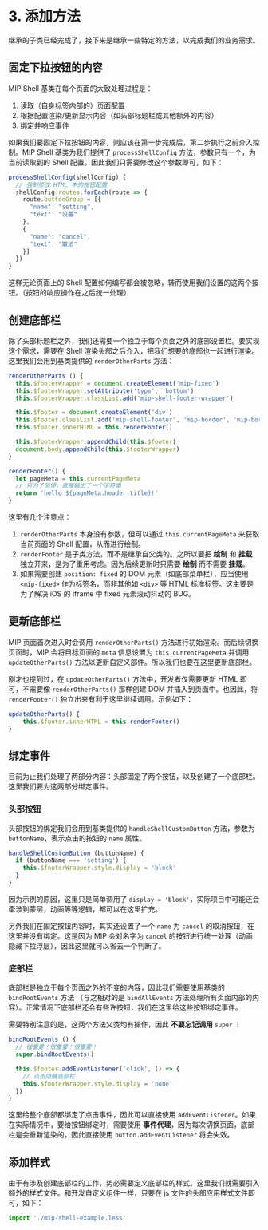 # 3. 添加方法

继承的子类已经完成了，接下来是继承一些特定的方法，以完成我们的业务需求。

## 固定下拉按钮的内容

MIP Shell 基类在每个页面的大致处理过程是：

1. 读取（自身标签内部的）页面配置
2. 根据配置渲染/更新显示内容（如头部标题栏或其他额外的内容）
3. 绑定并响应事件

如果我们要固定下拉按钮的内容，则应该在第一步完成后，第二步执行之前介入控制。MIP Shell 基类为我们提供了 `processShellConfig` 方法，参数只有一个，为当前读取到的 Shell 配置。因此我们只需要修改这个参数即可，如下：

```javascript
processShellConfig(shellConfig) {
  // 强制修改 HTML 中的按钮配置
  shellConfig.routes.forEach(route => {
    route.buttonGroup = [{
      "name": "setting",
      "text": "设置"
    },
    {
      "name": "cancel",
      "text": "取消"
    }]
  })
}
```

这样无论页面上的 Shell 配置如何编写都会被忽略，转而使用我们设置的这两个按钮。（按钮的响应操作在之后统一处理）

## 创建底部栏

除了头部标题栏之外，我们还需要一个独立于每个页面之外的底部设置栏。要实现这个需求，需要在 Shell 渲染头部之后介入，把我们想要的底部也一起进行渲染。这里我们会用到基类提供的 `renderOtherParts` 方法：

```javascript
renderOtherParts () {
  this.$footerWrapper = document.createElement('mip-fixed')
  this.$footerWrapper.setAttribute('type', 'bottom')
  this.$footerWrapper.classList.add('mip-shell-footer-wrapper')

  this.$footer = document.createElement('div')
  this.$footer.classList.add('mip-shell-footer', 'mip-border', 'mip-border-top')
  this.$footer.innerHTML = this.renderFooter()

  this.$footerWrapper.appendChild(this.$footer)
  document.body.appendChild(this.$footerWrapper)
}

renderFooter() {
  let pageMeta = this.currentPageMeta
  // 只为了简便，直接输出了一个字符串
  return 'hello ${pageMeta.header.title}!'
}
```

这里有几个注意点：

1. `renderOtherParts` 本身没有参数，但可以通过 `this.currentPageMeta` 来获取当前页面的 Shell 配置，从而进行绘制。
2. `renderFooter` 是子类方法，而不是继承自父类的。之所以要把 __绘制__ 和 __挂载__ 独立开来，是为了重用考虑。因为后续更新时只需要 __绘制__ 而不需要 __挂载__。
3. 如果需要创建 `position: fixed` 的 DOM 元素（如底部菜单栏），应当使用 `<mip-fixed>` 作为标签名，而非其他如 `<div>` 等 HTML 标准标签。这主要是为了解决 iOS 的 iframe 中 fixed 元素滚动抖动的 BUG。

## 更新底部栏

MIP 页面首次进入时会调用 `renderOtherParts()` 方法进行初始渲染。而后续切换页面时，MIP 会将目标页面的 `meta` 信息设置为 `this.currentPageMeta` 并调用 `updateOtherParts()` 方法以更新自定义部件。所以我们也要在这里更新底部栏。

刚才也提到过，在 `updateOtherParts()` 方法中，开发者仅需要更新 HTML 即可，不需要像 `renderOtherParts()` 那样创建 DOM 并插入到页面中。也因此，将 `renderFooter()` 独立出来有利于这里继续调用。示例如下：

```javascript
updateOtherParts() {
    this.$footer.innerHTML = this.renderFooter()
}
```

## 绑定事件

目前为止我们处理了两部分内容：头部固定了两个按钮，以及创建了一个底部栏。这里我们要为这两部分绑定事件。

### 头部按钮

头部按钮的绑定我们会用到基类提供的 `handleShellCustomButton` 方法，参数为 `buttonName`，表示点击的按钮的 `name` 属性。

```javascript
handleShellCustomButton (buttonName) {
  if (buttonName === 'setting') {
    this.$footerWrapper.style.display = 'block'
  }
}
```

因为示例的原因，这里只是简单调用了 `display = 'block'`，实际项目中可能还会牵涉到蒙层，动画等等逻辑，都可以在这里扩充。

另外我们在固定按钮内容时，其实还设置了一个 `name` 为 `cancel` 的取消按钮，在这里并没有绑定。这是因为 MIP 会对名字为 `cancel` 的按钮进行统一处理（动画隐藏下拉浮层），因此这里就可以省去一个判断了。

### 底部栏

底部栏是独立于每个页面之外的不变的内容，因此我们需要使用基类的 `bindRootEvents` 方法 （与之相对的是 `bindAllEvents` 方法处理所有页面内部的内容）。正常情况下底部栏还会有些许按钮，我们在这里给这些按钮绑定事件。

需要特别注意的是，这两个方法父类均有操作，因此 __不要忘记调用__ `super` ！

```javascript
bindRootEvents () {
  // 很重要！很重要！很重要！
  super.bindRootEvents()

  this.$footer.addEventListener('click', () => {
    // 点击隐藏底部栏
    this.$footerWrapper.style.display = 'none'
  })
}
```

这里给整个底部都绑定了点击事件，因此可以直接使用 `addEventListener`。如果在实际情况中，要给按钮绑定时，需要使用 __事件代理__，因为每次切换页面，底部栏是会重新渲染的，因此直接使用 `button.addEventListener` 将会失效。

## 添加样式

由于有涉及创建底部栏的工作，势必需要定义底部栏的样式。这里我们就需要引入额外的样式文件。和开发自定义组件一样，只要在 js 文件的头部应用样式文件即可，如下：

```javascript
import './mip-shell-example.less'
```

